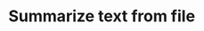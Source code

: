 # Summarize text from file

<!-- Visit to explore the application: [https://llm-blog-post-generator.streamlit.app/](https://llm-blog-post-generator.streamlit.app/)

For quick output of the demo:
<p align="center">
  <img src="https://github.com/hirenhk15/llm-blog-post-generator/blob/main/app_demo.gif" alt="animated" />
</p> -->